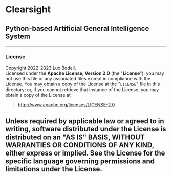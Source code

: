 # Clearsight
## Python-based Artificial General Intelligence System

---
### License

Copyright 2022-2023 Lux Bodell.  
Licensed under the **Apache License, Version 2.0** (the "**License**"); you may not use this file or any associated files except in compliance with the License. You may obtain a copy of the License at the "`LICENSE`" file in this directory; or, if you cannot retrieve that instance of the License, you may obtain a copy of the License at

> http://www.apache.org/licenses/LICENSE-2.0

Unless required by applicable law or agreed to in writing, software distributed under the License is distributed on an "**AS IS" BASIS, WITHOUT WARRANTIES OR CONDITIONS OF ANY KIND**, either express or implied. See the License for the specific language governing permissions and limitations under the License.
---